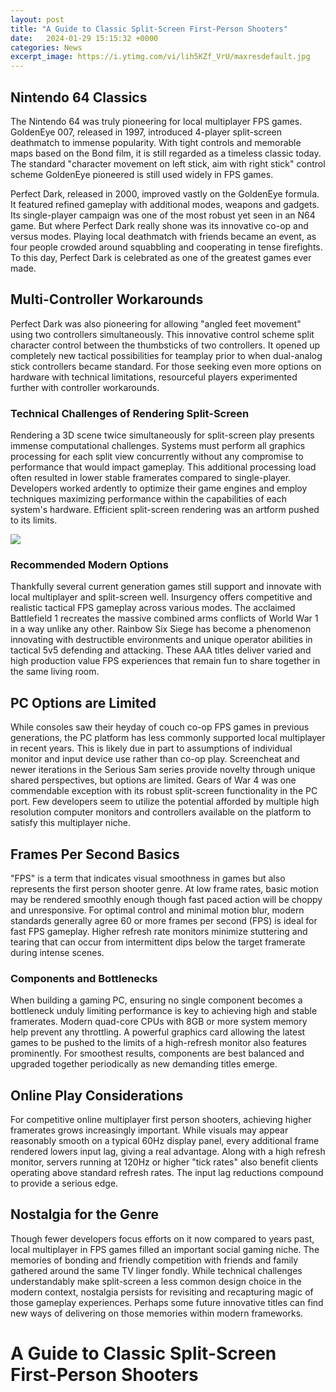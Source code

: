 ```yaml
---
layout: post
title: "A Guide to Classic Split-Screen First-Person Shooters"
date:   2024-01-29 15:15:32 +0000
categories: News
excerpt_image: https://i.ytimg.com/vi/lih5KZf_VrU/maxresdefault.jpg
---
```

## Nintendo 64 Classics
The Nintendo 64 was truly pioneering for local multiplayer FPS games. GoldenEye 007, released in 1997, introduced 4-player split-screen deathmatch to immense popularity. With tight controls and memorable maps based on the Bond film, it is still regarded as a timeless classic today. The standard "character movement on left stick, aim with right stick" control scheme GoldenEye pioneered is still used widely in FPS games. 

Perfect Dark, released in 2000, improved vastly on the GoldenEye formula. It featured refined gameplay with additional modes, weapons and gadgets. Its single-player campaign was one of the most robust yet seen in an N64 game. But where Perfect Dark really shone was its innovative co-op and versus modes. Playing local deathmatch with friends became an event, as four people crowded around squabbling and cooperating in tense firefights. To this day, Perfect Dark is celebrated as one of the greatest games ever made.

## Multi-Controller Workarounds
Perfect Dark was also pioneering for allowing "angled feet movement" using two controllers simultaneously. This innovative control scheme split character control between the thumbsticks of two controllers. It opened up completely new tactical possibilities for teamplay prior to when dual-analog stick controllers became standard. For those seeking even more options on hardware with technical limitations, resourceful players experimented further with controller workarounds.

### Technical Challenges of Rendering Split-Screen 
Rendering a 3D scene twice simultaneously for split-screen play presents immense computational challenges. Systems must perform all graphics processing for each split view concurrently without any compromise to performance that would impact gameplay. This additional processing load often resulted in lower stable framerates compared to single-player. Developers worked ardently to optimize their game engines and employ techniques maximizing performance within the capabilities of each system's hardware. Efficient split-screen rendering was an artform pushed to its limits.


![](https://i.ytimg.com/vi/lih5KZf_VrU/maxresdefault.jpg)
### Recommended Modern Options
Thankfully several current generation games still support and innovate with local multiplayer and split-screen well. Insurgency offers competitive and realistic tactical FPS gameplay across various modes. The acclaimed Battlefield 1 recreates the massive combined arms conflicts of World War 1 in a way unlike any other. Rainbow Six Siege has become a phenomenon innovating with destructible environments and unique operator abilities in tactical 5v5 defending and attacking. These AAA titles deliver varied and high production value FPS experiences that remain fun to share together in the same living room.

## PC Options are Limited
While consoles saw their heyday of couch co-op FPS games in previous generations, the PC platform has less commonly supported local multiplayer in recent years. This is likely due in part to assumptions of individual monitor and input device use rather than co-op play. Screencheat and newer iterations in the Serious Sam series provide novelty through unique shared perspectives, but options are limited. Gears of War 4 was one commendable exception with its robust split-screen functionality in the PC port. Few developers seem to utilize the potential afforded by multiple high resolution computer monitors and controllers available on the platform to satisfy this multiplayer niche.

## Frames Per Second Basics 
"FPS" is a term that indicates visual smoothness in games but also represents the first person shooter genre. At low frame rates, basic motion may be rendered smoothly enough though fast paced action will be choppy and unresponsive. For optimal control and minimal motion blur, modern standards generally agree 60 or more frames per second (FPS) is ideal for fast FPS gameplay. Higher refresh rate monitors minimize stuttering and tearing that can occur from intermittent dips below the target framerate during intense scenes.

### Components and Bottlenecks
When building a gaming PC, ensuring no single component becomes a bottleneck unduly limiting performance is key to achieving high and stable framerates. Modern quad-core CPUs with 8GB or more system memory help prevent any throttling. A powerful graphics card allowing the latest games to be pushed to the limits of a high-refresh monitor also features prominently. For smoothest results, components are best balanced and upgraded together periodically as new demanding titles emerge.

## Online Play Considerations
For competitive online multiplayer first person shooters, achieving higher framerates grows increasingly important. While visuals may appear reasonably smooth on a typical 60Hz display panel, every additional frame rendered lowers input lag, giving a real advantage. Along with a high refresh monitor, servers running at 120Hz or higher "tick rates" also benefit clients operating above standard refresh rates. The input lag reductions compound to provide a serious edge.

## Nostalgia for the Genre
Though fewer developers focus efforts on it now compared to years past, local multiplayer in FPS games filled an important social gaming niche. The memories of bonding and friendly competition with friends and family gathered around the same TV linger fondly. While technical challenges understandably make split-screen a less common design choice in the modern context, nostalgia persists for revisiting and recapturing magic of those gameplay experiences. Perhaps some future innovative titles can find new ways of delivering on those memories within modern frameworks.  

# A Guide to Classic Split-Screen First-Person Shooters